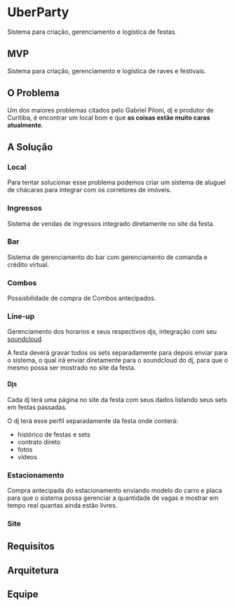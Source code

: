 # UberParty

Sistema para criação, gerenciamento e logística de festas.

## MVP

Sistema para criação, gerenciamento e logística de raves e festivais.

## O Problema

Um dos maiores problemas citados pelo Gabriel Piloni, dj e produtor de Curitiba, é encontrar um local bom e que **as coisas estão muito caras atualmente**.

## A Solução

### Local

Para tentar solucionar esse problema podemos criar um sistema de aluguel de chácaras para integrar com os corretores de imóveis.

### Ingressos

Sistema de vendas de ingressos integrado diretamente no site da festa.

### Bar

Sistema de gerenciamento do bar com gerenciamento de comanda e crédito virtual.

### Combos

Possisbilidade de compra de Combos antecipados.

### Line-up

Gerenciamento dos horarios e seus respectivos djs, integração com seu [soundcloud]().

A festa deverá gravar todos os sets separadamente para depois enviar para o sistema, o qual irá enviar diretamente para o soundcloud do dj, para que o mesmo possa ser mostrado no site da festa.

#### Djs

Cada dj terá uma página no site da festa com seus dados listando seus sets em festas passadas.

O dj terá esse perfil separadamente da festa onde conterá:

- histórico de festas e sets
- contrato direto
- fotos
- vídeos

### Estacionamento

Compra antecipada do estacionamento enviando modelo do carro e placa para que o sistema possa gerenciar a quantidade de vagas e mostrar em tempo real quantas ainda estão livres.

### Site

## Requisitos

## Arquitetura

## Equipe

